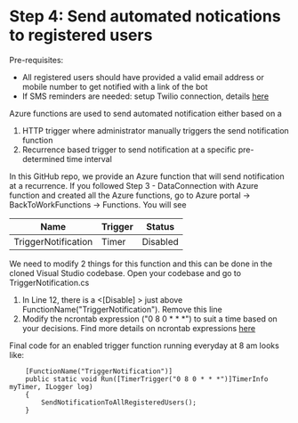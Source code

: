 # Step 4: Send automated notications to registered users 

Pre-requisites:
* All registered users should have provided a valid email address or mobile number to get notified with a link of the bot 
* If SMS reminders are needed: setup Twilio connection, details [here](https://docs.microsoft.com/en-us/azure/connectors/connectors-create-api-twilio)

Azure functions are used to send automated notification either based on a 
1. HTTP trigger where administrator manually triggers the send notification function
2. Recurrence based trigger to send notification at a specific pre-determined time interval

In this GitHub repo, we provide an Azure function that will send notification at a recurrence.
If you followed Step 3 - DataConnection with Azure function and created all the Azure functions, go to Azure portal -> BackToWorkFunctions -> Functions. You will see 

| Name                | Trigger  | Status     |
|---------------------|----------|------------|
|TriggerNotification  | Timer    | Disabled   |

We need to modify 2 things for this function and this can be done in the cloned Visual Studio codebase.
Open your codebase and go to TriggerNotification.cs 
1) In Line 12, there is a <[Disable] > just above FunctionName("TriggerNotification"). Remove this line
2) Modify the ncrontab expression ("0 8 0 * * *") to suit a time based on your decisions. Find more details on ncrontab expressions [here](https://docs.microsoft.com/en-us/azure/azure-functions/functions-bindings-timer?tabs=csharp#ncrontab-expressions)

Final code for an enabled trigger function running everyday at 8 am looks like:
```
	[FunctionName("TriggerNotification")]
    public static void Run([TimerTrigger("0 8 0 * * *")]TimerInfo myTimer, ILogger log)
    {
        SendNotificationToAllRegisteredUsers();            
    }
```


